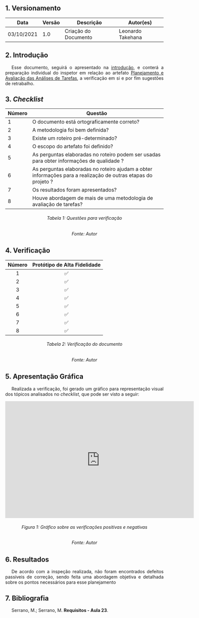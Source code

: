 ## 1. Versionamento
|Data|Versão|Descrição|Autor(es)
|--|--|--|--|
|03/10/2021|1.0|Criação do Documento|Leonardo Takehana|

## 2. Introdução
<p style="text-align: justify; text-indent: 20px"> Esse documento, seguirá o apresentado na <a href=../introducao>introdução</a>, e conterá a preparação individual do inspetor em relação ao artefato <a href="https://interacao-humano-computador.github.io/2021.1-Prefeitura-de-Concordia/analiseTarefas/planejamentoAvaliacaoAnaliseTarefa/">Planejamento e Avaliação das Análises de Tarefas</a>, a verificação em si e por fim sugestões de retrabalho.</p>

## 3. <i>Checklist</i>

<center>

|Número|Questão|
|--|--|
|1|O documento está ortograficamente correto?|
|2|A metodologia foi bem definida?|
|3|Existe um roteiro pré-determinado?|
|4|O escopo do artefato foi definido?|
|5|As perguntas elaboradas no roteiro podem ser usadas para obter informações de qualidade ?|
|6|As perguntas elaboradas no roteiro ajudam a obter informações para a realização de outras etapas do projeto ?|
|7|Os resultados foram apresentados?|
|8|Houve abordagem de mais de uma metodologia de avaliação de tarefas?|

</center>

<h6 align="center">Tabela 1: Questões para verificação</h6>
<h6 align="center">Fonte: Autor</h6>

## 4. Verificação

<!-- Aqui como exemplo botei o storyboard, porque nele existem várias imagens que precisam ser verificadas-->
<center>

|Número|Protótipo de Alta Fidelidade|
|:-:|:-:|
|1|✅|
|2|✅|
|3|✅|
|4|✅|
|5|✅|
|6|✅|
|7|✅|
|8|✅|


</center>

<h6 align="center">Tabela 2: Verificação do documento</h6>
<h6 align="center">Fonte: Autor</h6>

## 5. Apresentação Gráfica
<p style="text-align: justify; text-indent: 20px"> Realizada a verificação, foi gerado um gráfico para representação visual dos tópicos analisados no <i>checklist</i>, que pode ser visto a seguir:</p>
<center>
<!-- Eu fiz um template no planilhas pra gerar o gráfico, usem ele:
https://docs.google.com/spreadsheets/d/11GlUNzYcxScAK_wkbOjoGplq6nsdGeo4iLWcwcpgdtk/edit?usp=sharing-->
<iframe width="600" height="371" seamless frameborder="0" scrolling="no" src="https://docs.google.com/spreadsheets/d/e/2PACX-1vRbtscq7mQLD8Qedw0tA-C-x53J2M4O00Kt6xOyxDApqQxHK53WDdZMDY6kbZ8x61OKoHiVaX_5UsJR/pubchart?oid=1212844963&amp;format=interactive"></iframe>
</center>
<h6 align="center">Figura 1: Gráfico sobre as verificações positivas e negativas</h6>
<h6 align="center">Fonte: Autor</h6>

## 6. Resultados
<p style="text-align: justify; text-indent: 20px"> De acordo com a inspeção realizada, não foram encontrados defeitos passíveis de correção, sendo feita uma abordagem objetiva e detalhada sobre os pontos necessários para esse planejamento</p>

## 7. Bibliografia
<p style="text-align: justify; text-indent: 20px">Serrano, M.; Serrano, M. <b>Requisitos - Aula 23</b>.</p>
